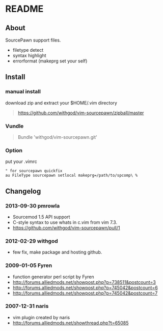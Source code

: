# README

## About

SourcePawn support files.

- filetype detect
- syntax highlight
- errorformat (makeprg set your self)

## Install


### manual install

download zip and extract your $HOME/.vim directory

> https://github.com/withgod/vim-sourcepawn/zipball/master

### Vundle

> Bundle 'withgod/vim-sourcepawn.git'

### Option

put your .vimrc

	" for sourcepawn quickfix
	au FileType sourcepawn setlocal makeprg=/path/to/spcomp\ %

## Changelog

### 2013-09-30 pmrowla

- Sourcemod 1.5 API support
- C-style syntax to use whats in c.vim from vim 7.3.
- https://github.com/withgod/vim-sourcepawn/pull/1

### 2012-02-29 withgod

- few fix, make package and hosting github.

### 2009-01-05 Fyren

- function generator perl script by Fyren
- http://forums.alliedmods.net/showpost.php?p=738511&postcount=3
- http://forums.alliedmods.net/showpost.php?p=745042&postcount=6
- http://forums.alliedmods.net/showpost.php?p=745042&postcount=7

### 2007-12-31 naris

- vim plugin created by naris
- http://forums.alliedmods.net/showthread.php?t=65085

